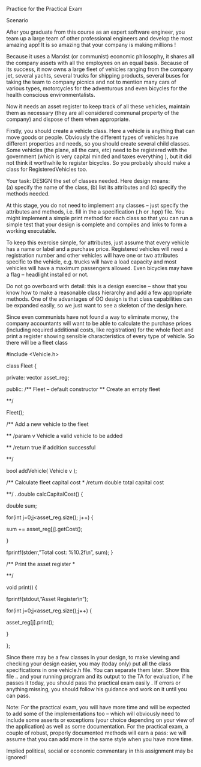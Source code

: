 Practice for the Practical Exam

Scenario

After you graduate from this course as an expert software engineer, you team up a large team of other professional engineers and develop the most amazing app! It is so amazing that your company is making millions !

Because it uses a Marxist (or communist) economic philosophy, it shares all the company assets with all the employees on an equal basis. Because of its success, it now owns a large fleet of vehicles ranging from the company jet, several yachts, several trucks for shipping products, several buses for taking the team to company picnics and not to mention many cars of various types, motorcycles for the adventurous and even bicycles for the health conscious environmentalists.

Now it needs an asset register to keep track of all these vehicles, maintain them as necessary (they are all considered communal property of the company) and dispose of them when appropriate.

Firstly, you should create a vehicle class. Here a vehicle is anything that can move goods or people. Obviously the different types of vehicles have different properties and needs, so you should create several child classes. Some vehicles (the plane, all the cars, etc) need to be registered with the government (which is very capital minded and taxes everything ), but it did not think it worthwhile to register bicycles. So you probably should make a class for RegisteredVehicles too.

Your task: DESIGN the set of classes needed. Here design means:  
(a) specify the name of the class, 
(b) list its attributes and 
(c) specify the methods needed. 

At this stage, you do not need to implement any classes – just specify the attributes and methods, i.e. fill in the a specification (.h or .hpp) file. You might implement a simple print method for each class so that you can run a simple test that your design is complete and compiles and links to form a working executable.

To keep this exercise simple, for attributes, just assume that every vehicle has a name or label and a purchase price. Registered vehicles will need a registration number and other vehicles will have one or two attributes specific to the vehicle, e.g. trucks will have a load capacity and most vehicles will have a maximum passengers allowed. Even bicycles may have a flag – headlight installed or not.

Do not go overboard with detail: this is a design exercise – show that you know how to make a reasonable class hierarchy and add a few appropriate methods. One of the advantages of OO design is that class capabilities can be expanded easily, so we just want to see a skeleton of the design here.

Since even communists have not found a way to eliminate money, the company accountants will want to be able to calculate the purchase prices (including required additional costs, like registration) for the whole fleet and print a register showing sensible characteristics of every type of vehicle. So there will be a fleet class

#include <Vehicle.h>

class Fleet {

private: vector<Vehicle> asset_reg;

public: /** Fleet – default constructor ** Create an empty fleet

**/

Fleet();

/** Add a new vehicle to the fleet

** /param v Vehicle a valid vehicle to be added

** /return true if addition successful

**/

bool addVehicle( Vehicle v );

/** Calculate fleet capital cost * /return double total capital cost

**/ ..double calcCapitalCost() {

double sum;

for(int j=0;j<asset_reg.size(); j++) {

sum += asset_reg[j].getCost();

}

fprintf(stderr,”Total cost: %10.2f\n”, sum); }

/** Print the asset register *

**/

void print() {

fprintf(stdout,”Asset Register\n”);

for(int j=0;j<asset_reg.size();j++) {

asset_reg[j].print();

}

};

Since there may be a few classes in your design, to make viewing and checking your design easier, you may (today only) put all the class specifications in one vehicle.h file. You can separate them later. Show this file .. and your running program and its output to the TA for evaluation, if he passes it today, you should pass the practical exam easily . If errors or anything missing, you should follow his guidance and work on it until you can pass.

Note: For the practical exam, you will have more time and will be expected to add some of the implementations too – which will obviously need to include some asserts or exceptions (your choice depending on your view of the application) as well as some documentation. For the practical exam, a couple of robust, properly documented methods will earn a pass: we will assume that you can add more in the same style when you have more time.

Implied political, social or economic commentary in this assignment may be ignored!